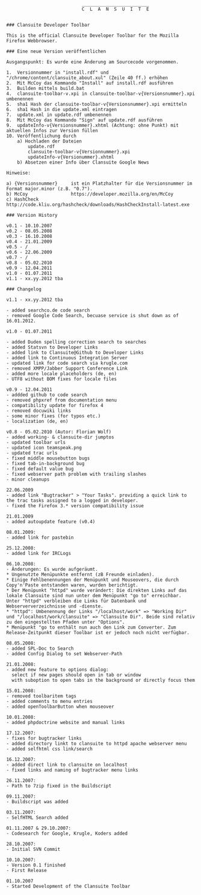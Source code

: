 ﻿                                _________________________
                                C  L  A  N  S  U  I  T  E


    ### Clansuite Developer Toolbar

    This is the official Clansuite Developer Toolbar for the Mozilla Firefox Webbrowser.

    ### Eine neue Version veröffentlichen

    Ausgangspunkt: Es wurde eine Änderung am Sourcecode vorgenommen.

    1.  Versionnummer in "install.rdf" und "/chrome/content/clansuite_about.xul" (Zeile 40 ff.) erhöhen
    2.  Mit McCoy das Kommando "Install" auf install.rdf ausführen
    3.  Builden mittels build.bat
    4.  clansuite-toolbar-v.xpi in clansuite-toolbar-v{Versionsnummer}.xpi umbenennen
    5.  sha1 Hash der clansuite-toolbar-v{Versionsnummer}.xpi ermitteln
    6.  sha1 Hash in die update.xml eintragen
    7.  update.xml in update.rdf umbenennen
    8.  Mit McCoy das Kommando "Sign" auf update.rdf ausführen
    9.  updateInfo-v{Versionsnummer}.xhtml (Achtung: ohne Punkt) mit aktuellen Infos zur Version füllen
    10. Veröffentlichung durch
        a) Hochladen der Dateien
            update.rdf
            clansuite-toolbar-v{Versionnummer}.xpi
            updateInfo-v{Versionummer}.xhtml
        b) Absetzen einer Info über Clansuite Google News

    Hinweise:

    a) {Versionsnummer}     ist ein Platzhalter für die Versionsnummer im Format major.minor (z.B. "0.7").
    b) McCoy                https://developer.mozilla.org/en/McCoy
    c) HashCheck            http://code.kliu.org/hashcheck/downloads/HashCheckInstall-latest.exe

    ### Version History

    v0.1 - 10.10.2007
    v0.2 - 08.05.2008
    v0.3 - 16.10.2008
    v0.4 - 21.01.2009
    v0.5 - /
    v0.6 - 22.06.2009
    v0.7 - /
    v0.8 - 05.02.2010
    v0.9 - 12.04.2011
    v1.0 - 01.07.2011
    v1.1 - xx.yy.2012 tba

    ### Changelog
    
    v1.1 - xx.yy.2012 tba
    
    - added searchco.de code search
    - removed Google Code Search, becuase service is shut down as of 16.01.2012.
    
    v1.0 - 01.07.2011
    
    - added Duden spelling correction search to searches
    - added Statsvn to Developer Links
    - added link to Clansuite@Github to Developer Links
    - added link to Continuous Integration Server
    - updated link for code search via krugle.com  
    - removed XMPP/Jabber Support Conference Link
    - added more locale placeholders (de, en)
    - UTF8 without BOM fixes for locale files

    v0.9 - 12.04.2011
    - addded github to code search
    - removed phpxref from documentation menu
    - compatibility update for firefox 4
    - removed docuwiki links
    - some minor fixes (for typos etc.)
    - localization (de, en)

    v0.8 - 05.02.2010 (Autor: Florian Wolf)
    - added working- & clansuite-dir jumptos
    - updated toolbar urls
    - updated icon teamspeak.png
    - updated trac urls
    - fixed middle mousebutton bugs
    - fixed tab-in-background bug
    - fixed default value bug
    - fixed webserver path problem with trailing slashes
    - minor cleanups

    22.06.2009
    - added link "Bugtracker" > "Your Tasks". providing a quick link to the trac tasks assigned to a logged in developer.
    - fixed the Firefox 3.* version compatibility issue

    21.01.2009
    - added autoupdate feature (v0.4)

    08.01.2009:
    - added link for pastebin

    25.12.2008:
    - added link for IRCLogs

    06.10.2008:
    - Änderungen: Es wurde aufgeräumt.
    * Ungenutzte Menüpunkte entfernt (zB Freunde einladen).
    * Einige Fehlbenennungen der Menüpunkt und Mouseovers, die durch Copy'n'Paste entstanden waren, wurden berichtigt.
    * Der Menüpunkt "httpd" wurde verändert: Die direkten Links auf das lokale Clansuite sind nun unter dem Menüpunkt "go to" erreichbar. Unter "httpd" verbleiben die Links für Datenbank und Webserververzeichnisse und -dienste.
    * "httpd": Umbenennung der Links "/localhost/work" => "Working Dir" und "/localhost/work/clansuite" => "Clansuite Dir". Beide sind relativ zu den eingestellten Pfaden unter "Options".
    * Menüpunkt "go to enthält nun auch den Link zum Converter. Zum Release-Zeitpunkt dieser Toolbar ist er jedoch noch nicht verfügbar.

    08.05.2008:
    - added SPL-Doc to Search
    - added Config Dialog to set Webserver-Path

    21.01.2008:
    - added new feature to options dialog:
      select if new pages should open in tab or window
      with suboption to open tabs in the background or directly focus them

    15.01.2008:
    - removed toolbaritem tags
    - added comments to menu entries
    - added openToolbarButton when mouseover

    10.01.2008:
    - added phpdoctrine website and manual links

    17.12.2007:
    - fixes for bugtracker links
    - added directory linkt to clansuite to httpd apache webserver menu
    - added selfhtml css link/search

    16.12.2007:
    - added direct link to clansuite on localhost
    - fixed links and naming of bugtracker menu links

    26.11.2007:
    - Path to 7zip fixed in the Buildscript

    09.11.2007:
    - Buildscript was added

    03.11.2007:
    - SelfHTML Search added

    01.11.2007 & 29.10.2007:
    - Codesearch for Google, Krugle, Koders added

    28.10.2007:
    - Initial SVN Commit

    10.10.2007:
    - Version 0.1 finished
    - First Release

    01.10.2007
    - Started Development of the Clansuite Toolbar
